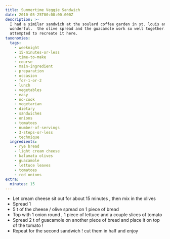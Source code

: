 ```yaml
---
title: Summertime Veggie Sandwich
date: 2010-05-25T00:00:00.000Z
description: >-
  I had a similar sandwich at the soulard coffee garden in st. louis and it was
  wonderful.  the olive spread and the guacamole work so well together.  i have
  attempted to recreate it here.
taxonomies:
  tags:
    - weeknight
    - 15-minutes-or-less
    - time-to-make
    - course
    - main-ingredient
    - preparation
    - occasion
    - for-1-or-2
    - lunch
    - vegetables
    - easy
    - no-cook
    - vegetarian
    - dietary
    - sandwiches
    - onions
    - tomatoes
    - number-of-servings
    - 3-steps-or-less
    - technique
  ingredients:
    - rye bread
    - light cream cheese
    - kalamata olives
    - guacamole
    - lettuce leaves
    - tomatoes
    - red onions
extra:
  minutes: 15
---
```

 - Let cream cheese sit out for about 15 minutes , then mix in the olives
 - Spread 1
 - 5 t of the cheese / olive spread on 1 piece of bread
 - Top with 1 onion round , 1 piece of lettuce and a couple slices of tomato
 - Spread 2 t of guacamole on another piece of bread and place it on top of the tomato !
 - Repeat for the second sandwich ! cut them in half and enjoy
